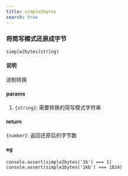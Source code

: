 ```yaml
---
title: simple2bytes
search: true
---
```


### 将简写模式还原成字节

`simple2bytes(string)`

#### 说明

进制转换

#### params

1. `{string}`: 需要转换的简写模式字符串

#### return

`{number}`: 返回还原后的字节数

#### eg

```JS
console.assert(simple2bytes('1b') === 1)
console.assert(simple2bytes('1kb') === 1024)
```
